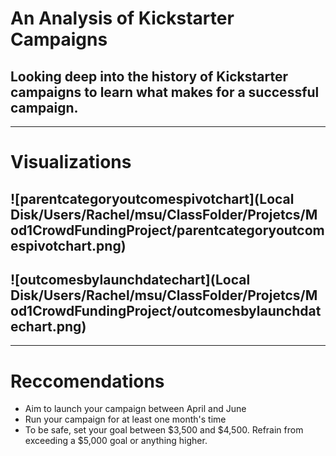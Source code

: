 # An Analysis of Kickstarter Campaigns
## Looking deep into the history of Kickstarter campaigns to learn what makes for a successful campaign.
---
# Visualizations
## ![parentcategoryoutcomespivotchart](Local Disk/Users/Rachel/msu/ClassFolder/Projetcs/Mod1CrowdFundingProject/parentcategoryoutcomespivotchart.png)
## ![outcomesbylaunchdatechart](Local Disk/Users/Rachel/msu/ClassFolder/Projetcs/Mod1CrowdFundingProject/outcomesbylaunchdatechart.png)
---
# Reccomendations
* Aim to launch your campaign between April and June
* Run your campaign for at least one month's time 
* To be safe, set your goal between $3,500 and $4,500.  Refrain from exceeding a $5,000 goal or anything higher. 
